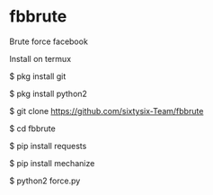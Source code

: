 # fbbrute

Brute force facebook

Install on termux

$ pkg install git

$ pkg install python2

$ git clone https://github.com/sixtysix-Team/fbbrute

$ cd fbbrute

$ pip install requests

$ pip install mechanize

$ python2 force.py
